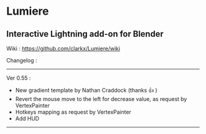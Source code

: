 # Lumiere

## Interactive Lightning add-on for Blender 
Wiki : https://github.com/clarkx/Lumiere/wiki

Changelog :
****
Ver 0.55 :
- New gradient template by Nathan Craddock (thanks :+1: )
- Revert the mouse move to the left for decrease value, as request by VertexPainter
- Hotkeys mapping as request by VertexPainter
- Add HUD

****
